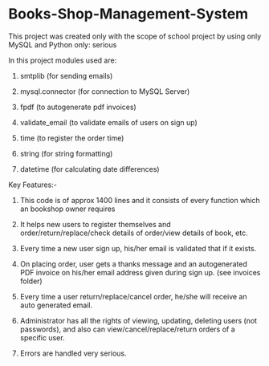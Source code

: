 # Books-Shop-Management-System
This project was created only with the scope of school project by using only MySQL and Python only:
serious


In this project modules used are:

1. smtplib (for sending emails)

2. mysql.connector (for connection to MySQL Server)

3. fpdf (to autogenerate pdf invoices)

4. validate_email (to validate emails of users on sign up)

5. time (to register the order time)

6. string (for string formatting)

7. datetime (for calculating date differences)

Key Features:-

1. This code is of approx 1400 lines and it consists of every function which an bookshop owner requires

2. It helps new users to register themselves and order/return/replace/check details of order/view details of book, etc.

3. Every time a new user sign up, his/her email is validated that if it exists.

4. On placing order, user gets a thanks message and an autogenerated PDF invoice on his/her email address given during sign up. (see invoices folder)

5. Every time a user return/replace/cancel order, he/she will receive an auto generated email.

6. Administrator has all the rights of viewing, updating, deleting users (not passwords), and also can view/cancel/replace/return orders of a specific user.

7. Errors are handled very serious.
